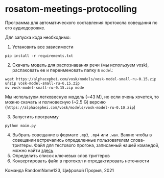 # rosatom-meetings-protocolling

Программа для автоматического составления протокола совещания по его аудиодорожке.

Для запуска кода необходимо:

1. Установить все зависимости

  `pip install -r requirements.txt`
  
2. Скачать модель для распознавания речи (мы используем vosk), распаковать ее и переименовать папку в `model`:

```
wget https://alphacephei.com/vosk/models/vosk-model-small-ru-0.15.zip
unzip vosk-model-small-ru-0.15.zip
mv vosk-model-small-ru-0.15.zip mode
```

Мы используем легковесную модель (~43 М), но если очень хочется, то можно скачать и полновесную (~2.5 G) версию (`https://alphacephei.com/vosk/models/vosk-model-ru-0.10.zip`)

3. Запустить программу

  `python main.py`
  
4. Выбрать совещание в формате `.mp3`, `.mp4` или `.wav`. Важно чтобы в совещании встречались определенные пользователем слова-триггеры. Файл для тестового прогона, записанный нашей командой, можно найти [здесь](https://drive.google.com/file/d/1bGTEmHVoD6XxITGaynlkb_nWJDhi6VIm/view?usp=sharing)
5. Определить список ключевых слов триггеров
6. Конвертировать файл в протокол и отредактировать неточности

Команда RandomName123, 
Цифровой Прорыв, 2021
